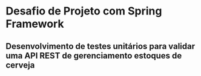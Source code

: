 # Desafio de Projeto com Spring Framework
##  Desenvolvimento de testes unitários para validar uma API REST de gerenciamento estoques de cerveja